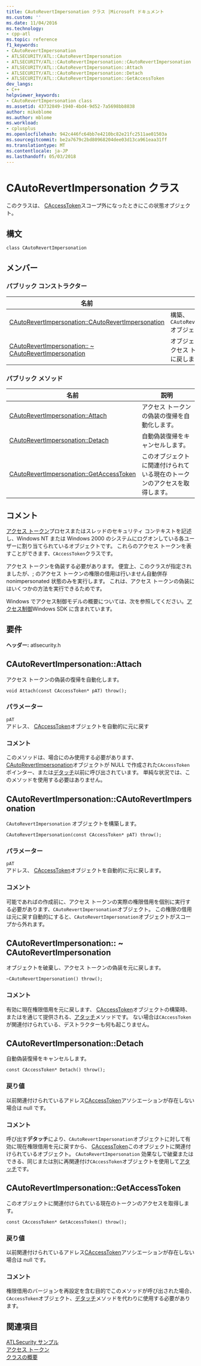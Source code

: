 ```yaml
---
title: CAutoRevertImpersonation クラス |Microsoft ドキュメント
ms.custom: ''
ms.date: 11/04/2016
ms.technology:
- cpp-atl
ms.topic: reference
f1_keywords:
- CAutoRevertImpersonation
- ATLSECURITY/ATL::CAutoRevertImpersonation
- ATLSECURITY/ATL::CAutoRevertImpersonation::CAutoRevertImpersonation
- ATLSECURITY/ATL::CAutoRevertImpersonation::Attach
- ATLSECURITY/ATL::CAutoRevertImpersonation::Detach
- ATLSECURITY/ATL::CAutoRevertImpersonation::GetAccessToken
dev_langs:
- C++
helpviewer_keywords:
- CAutoRevertImpersonation class
ms.assetid: 43732849-1940-4bd4-9d52-7a5698bb8838
author: mikeblome
ms.author: mblome
ms.workload:
- cplusplus
ms.openlocfilehash: 942c446fc64bb7e4210bc82e21fc2511ae01503a
ms.sourcegitcommit: be2a7679c2bd80968204dee03d13ca961eaa31ff
ms.translationtype: MT
ms.contentlocale: ja-JP
ms.lasthandoff: 05/03/2018
---
```

# <a name="cautorevertimpersonation-class"></a>CAutoRevertImpersonation クラス
このクラスは、 [CAccessToken](../../atl/reference/caccesstoken-class.md)スコープ外になったときにこの状態オブジェクト。  
  
## <a name="syntax"></a>構文  
  
```
class CAutoRevertImpersonation
```  
  
## <a name="members"></a>メンバー  
  
### <a name="public-constructors"></a>パブリック コンストラクター  
  
|名前|説明|  
|----------|-----------------|  
|[CAutoRevertImpersonation::CAutoRevertImpersonation](#cautorevertimpersonation)|構築、`CAutoRevertImpersonation`オブジェクト|  
|[CAutoRevertImpersonation:: ~ CAutoRevertImpersonation](#dtor)|オブジェクトを破棄し、アクセス トークンの偽装を元に戻します。|  
  
### <a name="public-methods"></a>パブリック メソッド  
  
|名前|説明|  
|----------|-----------------|  
|[CAutoRevertImpersonation::Attach](#attach)|アクセス トークンの偽装の復帰を自動化します。|  
|[CAutoRevertImpersonation::Detach](#detach)|自動偽装復帰をキャンセルします。|  
|[CAutoRevertImpersonation::GetAccessToken](#getaccesstoken)|このオブジェクトに関連付けられている現在のトークンのアクセスを取得します。|  
  
## <a name="remarks"></a>コメント  
 [アクセス トークン](http://msdn.microsoft.com/library/windows/desktop/aa374909)プロセスまたはスレッドのセキュリティ コンテキストを記述し、Windows NT または Windows 2000 のシステムにログオンしている各ユーザーに割り当てられているオブジェクトです。 これらのアクセス トークンを表すことができます、`CAccessToken`クラスです。  
  
 アクセス トークンを偽装する必要があります。 便宜上、このクラスが指定されましたが、; のアクセス トークンの権限の借用は行いません自動併存 nonimpersonated 状態のみを実行します。 これは、アクセス トークンの偽装にはいくつかの方法を実行できるためです。  
  
 Windows でアクセス制御モデルの概要については、次を参照してください。[アクセス制御](http://msdn.microsoft.com/library/windows/desktop/aa374860)Windows SDK に含まれています。  
  
## <a name="requirements"></a>要件  
 **ヘッダー:** atlsecurity.h  
  
##  <a name="attach"></a>  CAutoRevertImpersonation::Attach  
 アクセス トークンの偽装の復帰を自動化します。  
  
```
void Attach(const CAccessToken* pAT) throw();
```  
  
### <a name="parameters"></a>パラメーター  
 `pAT`  
 アドレス、 [CAccessToken](../../atl/reference/caccesstoken-class.md)オブジェクトを自動的に元に戻す  
  
### <a name="remarks"></a>コメント  
 このメソッドは、場合にのみ使用する必要があります、 [CAutoRevertImpersonation](../../atl/reference/cautorevertimpersonation-class.md)オブジェクトが NULL で作成された`CAccessToken`ポインター、または[デタッチ](#detach)以前に呼び出されています。 単純な状況では、このメソッドを使用する必要はありません。  
  
##  <a name="cautorevertimpersonation"></a>  CAutoRevertImpersonation::CAutoRevertImpersonation  
 `CAutoRevertImpersonation` オブジェクトを構築します。  
  
```
CAutoRevertImpersonation(const CAccessToken* pAT) throw();
```  
  
### <a name="parameters"></a>パラメーター  
 `pAT`  
 アドレス、 [CAccessToken](../../atl/reference/caccesstoken-class.md)オブジェクトを自動的に元に戻します。  
  
### <a name="remarks"></a>コメント  
 可能であればの作成前に、アクセス トークンの実際の権限借用を個別に実行する必要があります、`CAutoRevertImpersonation`オブジェクト。 この権限の借用は元に戻す自動的にすると、`CAutoRevertImpersonation`オブジェクトがスコープから外れます。  
  
##  <a name="dtor"></a>  CAutoRevertImpersonation:: ~ CAutoRevertImpersonation  
 オブジェクトを破棄し、アクセス トークンの偽装を元に戻します。  
  
```
~CAutoRevertImpersonation() throw();
```  
  
### <a name="remarks"></a>コメント  
 有効に現在権限借用を元に戻します、 [CAccessToken](../../atl/reference/caccesstoken-class.md)オブジェクトの構築時、またはを通じて提供される、[アタッチ](#attach)メソッドです。 ない場合は`CAccessToken`が関連付けられている、デストラクターも何も起こりません。  
  
##  <a name="detach"></a>  CAutoRevertImpersonation::Detach  
 自動偽装復帰をキャンセルします。  
  
```
const CAccessToken* Detach() throw();
```  
  
### <a name="return-value"></a>戻り値  
 以前関連付けられているアドレス[CAccessToken](../../atl/reference/caccesstoken-class.md)アソシエーションが存在しない場合は null です。  
  
### <a name="remarks"></a>コメント  
 呼び出す**デタッチ**により、`CAutoRevertImpersonation`オブジェクトに対して有効に現在権限借用を元に戻すから、 [CAccessToken](../../atl/reference/caccesstoken-class.md)このオブジェクトに関連付けられているオブジェクト。 `CAutoRevertImpersonation` 効果なしで破棄またはできる、同じまたは別に再関連付け`CAccessToken`オブジェクトを使用して[アタッチ](#attach)です。  
  
##  <a name="getaccesstoken"></a>  CAutoRevertImpersonation::GetAccessToken  
 このオブジェクトに関連付けられている現在のトークンのアクセスを取得します。  
  
```
const CAccessToken* GetAccessToken() throw();
```  
  
### <a name="return-value"></a>戻り値  
 以前関連付けられているアドレス[CAccessToken](../../atl/reference/caccesstoken-class.md)アソシエーションが存在しない場合は null です。  
  
### <a name="remarks"></a>コメント  
 権限借用のバージョンを再設定を含む目的でこのメソッドが呼び出された場合、`CAccessToken`オブジェクト、[デタッチ](#detach)メソッドを代わりに使用する必要があります。  
  
## <a name="see-also"></a>関連項目  
 [ATLSecurity サンプル](../../visual-cpp-samples.md)   
 [アクセス トークン](http://msdn.microsoft.com/library/windows/desktop/aa374909)   
 [クラスの概要](../../atl/atl-class-overview.md)
